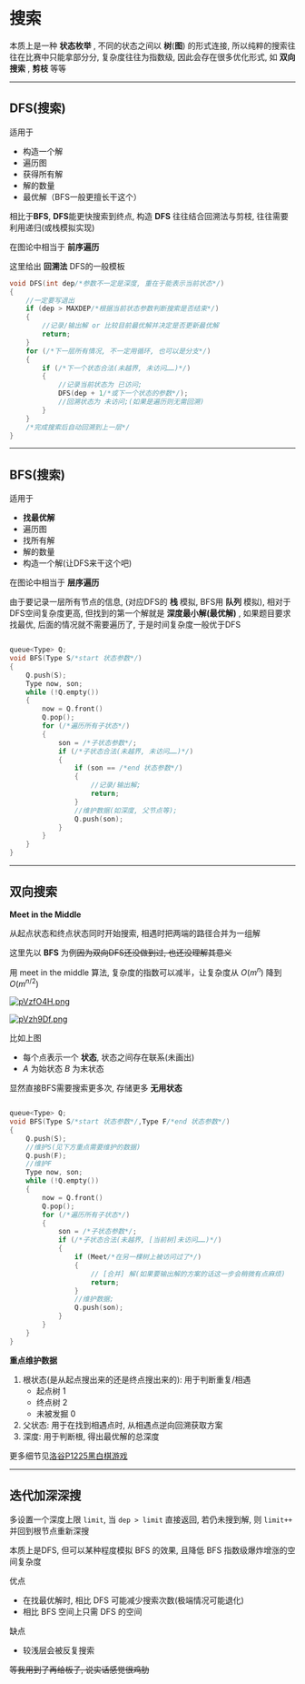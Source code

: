 # 搜索

本质上是一种 **状态枚举** , 不同的状态之间以 **树**(**图**) 的形式连接, 所以纯粹的搜索往往在比赛中只能拿部分分, 复杂度往往为指数级, 因此会存在很多优化形式, 如 **双向搜索** , **剪枝** 等等

---

## DFS(搜索)

适用于
- 构造一个解
- 遍历图
- 获得所有解
- 解的数量
- 最优解（BFS一般更擅长干这个）

相比于**BFS**, **DFS**能更快搜索到终点, 构造 **DFS** 往往结合回溯法与剪枝, 往往需要利用递归(或栈模拟实现)

在图论中相当于 **前序遍历**

这里给出 **回溯法** DFS的一般模板
```cpp
void DFS(int dep/*参数不一定是深度, 重在于能表示当前状态*/)
{
    //一定要写退出
    if (dep > MAXDEP/*根据当前状态参数判断搜索是否结束*/)
    {
        //记录/输出解 or 比较目前最优解并决定是否更新最优解
        return;
    }
    for (/*下一层所有情况, 不一定用循环, 也可以是分支*/)
    {
        if (/*下一个状态合法(未越界, 未访问……)*/)
        {
            //记录当前状态为 已访问;
            DFS(dep + 1/*或下一个状态的参数*/);
            //回溯状态为 未访问;(如果是遍历则无需回溯)
        }
    }
    /*完成搜索后自动回溯到上一层*/
}

```

---

## BFS(搜索)

适用于
- **找最优解**
- 遍历图
- 找所有解
- 解的数量
- 构造一个解(让DFS来干这个吧)


在图论中相当于 **层序遍历**

由于要记录一层所有节点的信息, (对应DFS的 **栈** 模拟, BFS用 **队列** 模拟), 相对于DFS空间复杂度更高, 但找到的第一个解就是 **深度最小解(最优解)** , 如果题目要求找最优, 后面的情况就不需要遍历了, 于是时间复杂度一般优于DFS

```cpp

queue<Type> Q;
void BFS(Type S/*start 状态参数*/)
{
    Q.push(S);
    Type now, son;
    while (!Q.empty())
    {
        now = Q.front()
        Q.pop();
        for (/*遍历所有子状态*/)
        {
            son = /*子状态参数*/;
            if (/*子状态合法(未越界, 未访问……)*/)
            {
                if (son == /*end 状态参数*/)
                {
                    //记录/输出解;
                    return;
                }
                //维护数据(如深度, 父节点等);
                Q.push(son);
            }
        }
    }
}

```

---

## 双向搜索

**Meet in the Middle**

从起点状态和终点状态同时开始搜索, 相遇时把两端的路径合并为一组解

这里先以 **BFS** 为例~~因为双向DFS还没做到过, 也还没理解其意义~~

用 meet in the middle 算法, 复杂度的指数可以减半，让复杂度从 
$O(m^n)$ 降到 $O(m^{n/2})$

[![pVzfO4H.png](https://s21.ax1x.com/2025/11/01/pVzfO4H.png)](https://imgchr.com/i/pVzfO4H 'Meet in the Middle')

[![pVzh9Df.png](https://s21.ax1x.com/2025/11/01/pVzh9Df.png)](https://imgchr.com/i/pVzh9Df 'pure BFS')

比如上图
- 每个点表示一个 **状态**, 状态之间存在联系(未画出)
- $A$ 为始状态 $B$ 为末状态

显然直接BFS需要搜索更多次, 存储更多 **无用状态**

```cpp

queue<Type> Q;
void BFS(Type S/*start 状态参数*/,Type F/*end 状态参数*/)
{
    Q.push(S);
    //维护S(见下方重点需要维护的数据)
    Q.push(F);
    //维护F
    Type now, son;
    while (!Q.empty())
    {
        now = Q.front()
        Q.pop();
        for (/*遍历所有子状态*/)
        {
            son = /*子状态参数*/;
            if (/*子状态合法(未越界, [当前树]未访问……)*/)
            {
                if (Meet/*在另一棵树上被访问过了*/)
                {
                    // [合并] 解(如果要输出解的方案的话这一步会稍微有点麻烦)
                    return;
                }
                //维护数据;
                Q.push(son);
            }
        }
    }
}

```

**重点维护数据**
1. 根状态(是从起点搜出来的还是终点搜出来的): 用于判断重复/相遇
   - 起点树 $1$
   - 终点树 $2$
   - 未被发掘 $0$
2. 父状态: 用于在找到相遇点时, 从相遇点逆向回溯获取方案
3. 深度: 用于判断根, 得出最优解的总深度

更多细节见[洛谷P1225黑白棋游戏](https://www.luogu.com.cn/problem/P1225 '吊塔润神秘常数题')

---

## 迭代加深深搜

多设置一个深度上限 `limit`, 当 `dep > limit` 直接返回, 若仍未搜到解, 则 `limit++` 并回到根节点重新深搜

本质上是DFS, 但可以某种程度模拟 BFS 的效果, 且降低 BFS 指数级爆炸增涨的空间复杂度

优点
- 在找最优解时, 相比 DFS 可能减少搜索次数(极端情况可能退化)
- 相比 BFS 空间上只需 DFS 的空间

缺点
- 较浅层会被反复搜索

~~等我用到了再给板子, 说实话感觉很鸡肋~~
